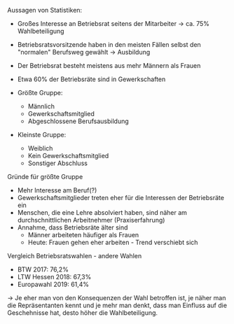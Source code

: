 Aussagen von Statistiken:
- Großes Interesse an Betriebsrat seitens der Mitarbeiter
-> ca. 75% Wahlbeteiligung
- Betriebsratsvorsitzende haben in den meisten Fällen selbst den "normalen" Berufsweg gewählt
-> Ausbildung
- Der Betriebsrat besteht meistens aus mehr Männern als Frauen
- Etwa 60% der Betriebsräte sind in Gewerkschaften

- Größte Gruppe:
  - Männlich
  - Gewerkschaftsmitglied
  - Abgeschlossene Berufsausbildung
  
- Kleinste Gruppe:
  - Weiblich
  - Kein Gewerkschaftsmitglied
  - Sonstiger Abschluss
  
Gründe für größte Gruppe
- Mehr Interesse am Beruf(?)
- Gewerkschaftsmitglieder treten eher für die Interessen der Betriebsräte ein
- Menschen, die eine Lehre absolviert haben, sind näher am durchschnittlichen Arbeitnehmer
(Praxiserfahrung)
- Annahme, dass Betriebsräte älter sind
  - Männer arbeiteten häufiger als Frauen
  - Heute: Frauen gehen eher arbeiten - Trend verschiebt sich
  
Vergleich Betriebsratswahlen - andere Wahlen
- BTW 2017: 76,2%
- LTW Hessen 2018: 67,3%
- Europawahl 2019: 61,4%

-> Je eher man von den Konsequenzen der Wahl betroffen ist, je näher man die Repräsentanten kennt
und je mehr man denkt, dass man Einfluss auf die Geschehnisse hat, desto höher die Wahlbeteiligung.
